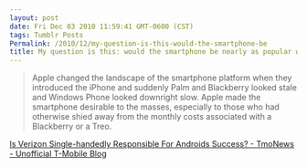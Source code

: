 ```yaml
---
layout: post
date: Fri Dec 03 2010 11:59:41 GMT-0600 (CST)
tags: Tumblr Posts
Permalink: /2010/12/my-question-is-this-would-the-smartphone-be
title: My question is this: would the smartphone be nearly as popular without the iPhone?
---
```


> Apple changed the landscape of the smartphone platform when they introduced the iPhone and suddenly Palm and Blackberry looked stale and Windows Phone looked downright slow. Apple made the smartphone desirable to the masses, especially to those who had otherwise shied away from the monthly costs associated with a Blackberry or a Treo.

[Is Verizon Single-handedly Responsible For Androids Success? - TmoNews - Unofficial T-Mobile Blog](http://www.tmonews.com/2010/12/is-verizon-single-handedly-responsible-for-androids-success/)
